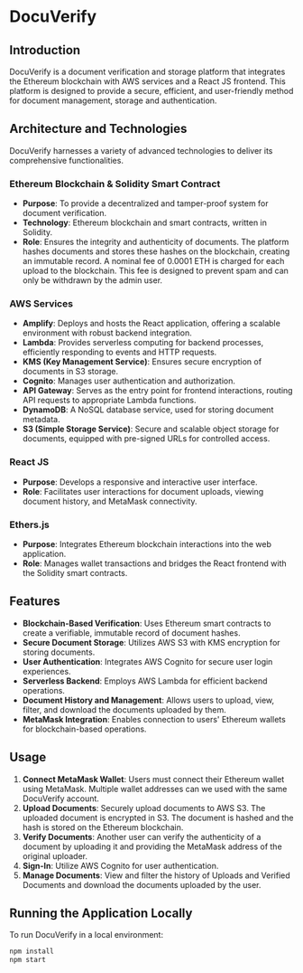 # DocuVerify

## Introduction
DocuVerify is a document verification and storage platform that integrates the Ethereum blockchain with AWS services and a React JS frontend. This platform is designed to provide a secure, efficient, and user-friendly method for document management, storage and authentication.

## Architecture and Technologies
DocuVerify harnesses a variety of advanced technologies to deliver its comprehensive functionalities.

### Ethereum Blockchain & Solidity Smart Contract
- **Purpose**: To provide a decentralized and tamper-proof system for document verification.
- **Technology**: Ethereum blockchain and smart contracts, written in Solidity.
- **Role**: Ensures the integrity and authenticity of documents. The platform hashes documents and stores these hashes on the blockchain, creating an immutable record. A nominal fee of 0.0001 ETH is charged for each upload to the blockchain. This fee is designed to prevent spam and can only be withdrawn by the admin user.

### AWS Services
- **Amplify**: Deploys and hosts the React application, offering a scalable environment with robust backend integration.
- **Lambda**: Provides serverless computing for backend processes, efficiently responding to events and HTTP requests.
- **KMS (Key Management Service)**: Ensures secure encryption of documents in S3 storage.
- **Cognito**: Manages user authentication and authorization.
- **API Gateway**: Serves as the entry point for frontend interactions, routing API requests to appropriate Lambda functions.
- **DynamoDB**: A NoSQL database service, used for storing document metadata.
- **S3 (Simple Storage Service)**: Secure and scalable object storage for documents, equipped with pre-signed URLs for controlled access.

### React JS
- **Purpose**: Develops a responsive and interactive user interface.
- **Role**: Facilitates user interactions for document uploads, viewing document history, and MetaMask connectivity.

### Ethers.js
- **Purpose**: Integrates Ethereum blockchain interactions into the web application.
- **Role**: Manages wallet transactions and bridges the React frontend with the Solidity smart contracts.

## Features
- **Blockchain-Based Verification**: Uses Ethereum smart contracts to create a verifiable, immutable record of document hashes.
- **Secure Document Storage**: Utilizes AWS S3 with KMS encryption for storing documents.
- **User Authentication**: Integrates AWS Cognito for secure user login experiences.
- **Serverless Backend**: Employs AWS Lambda for efficient backend operations.
- **Document History and Management**: Allows users to upload, view, filter, and download the documents uploaded by them.
- **MetaMask Integration**: Enables connection to users' Ethereum wallets for blockchain-based operations.

## Usage
1. **Connect MetaMask Wallet**: Users must connect their Ethereum wallet using MetaMask. Multiple wallet addresses can we used with the same DocuVerify account.
2. **Upload Documents**: Securely upload documents to AWS S3. The uploaded document is encrypted in S3. The document is hashed and the hash is stored on the Ethereum blockchain. 
3. **Verify Documents**: Another user can verify the authenticity of a document by uploading it and providing the MetaMask address of the original uploader.
4. **Sign-In**: Utilize AWS Cognito for user authentication.
5. **Manage Documents**: View and filter the history of Uploads and Verified Documents and download the documents uploaded by the user.

## Running the Application Locally
To run DocuVerify in a local environment:

```bash
npm install
npm start
```

